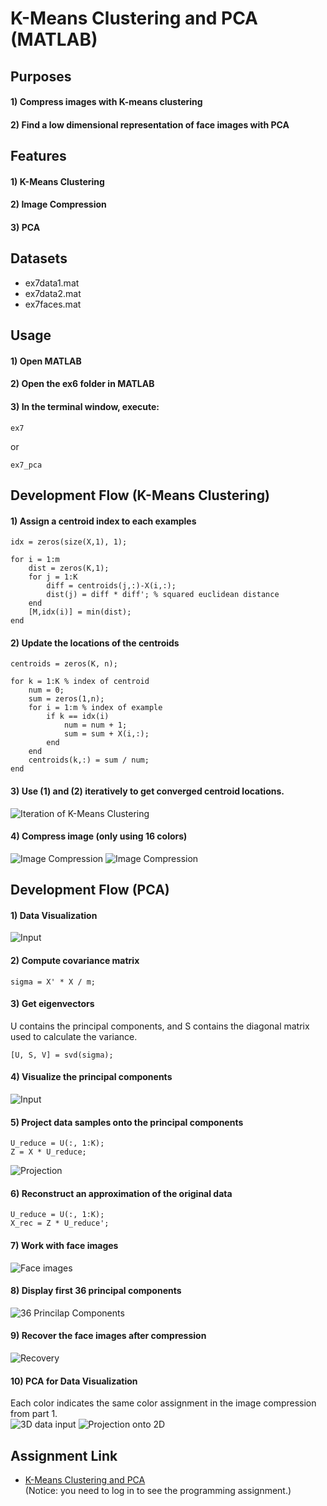 # K-Means Clustering and PCA (MATLAB)


## Purposes
#### 1) Compress images with K-means clustering
#### 2) Find a low dimensional representation of face images with PCA


## Features
#### 1) K-Means Clustering
#### 2) Image Compression
#### 3) PCA


## Datasets
- ex7data1.mat
- ex7data2.mat
- ex7faces.mat


## Usage
#### 1) Open MATLAB
#### 2) Open the ex6 folder in MATLAB
#### 3) In the terminal window, execute:  
```
ex7
```
or
```
ex7_pca
```


## Development Flow (K-Means Clustering)
#### 1) Assign a centroid index to each examples
```
idx = zeros(size(X,1), 1);

for i = 1:m
    dist = zeros(K,1);
    for j = 1:K
        diff = centroids(j,:)-X(i,:);
        dist(j) = diff * diff'; % squared euclidean distance
    end
    [M,idx(i)] = min(dist);
end
```

#### 2) Update the locations of the centroids
```
centroids = zeros(K, n);

for k = 1:K % index of centroid
    num = 0;
    sum = zeros(1,n);
    for i = 1:m % index of example
        if k == idx(i)
            num = num + 1;
            sum = sum + X(i,:);
        end
    end
    centroids(k,:) = sum / num;
end
```

#### 3) Use (1) and (2) iteratively to get converged centroid locations.
![Iteration of K-Means Clustering](img/iteration.jpg)

#### 4) Compress image (only using 16 colors)
![Image Compression](img/img_compression.jpg)
![Image Compression](img/toystory.jpg)


## Development Flow (PCA)
#### 1) Data Visualization
![Input](img/data.jpg)

#### 2) Compute covariance matrix
```
sigma = X' * X / m;
```

#### 3) Get eigenvectors
U contains the principal components, and S contains the diagonal matrix used to calculate the variance.
```
[U, S, V] = svd(sigma);
```

#### 4) Visualize the principal components
![Input](img/data_with_U.jpg)

#### 5) Project data samples onto the principal components
```
U_reduce = U(:, 1:K);
Z = X * U_reduce;
```
![Projection](img/projection.jpg)

#### 6) Reconstruct an approximation of the original data
```
U_reduce = U(:, 1:K);
X_rec = Z * U_reduce';
```

#### 7) Work with face images
![Face images](img/face_input.jpg)

#### 8) Display first 36 principal components
![36 Princilap Components](img/first36PC.jpg)

#### 9) Recover the face images after compression
![Recovery](img/recovered.jpg)

#### 10) PCA for Data Visualization
Each color indicates the same color assignment in the image compression from part 1.  
![3D data input](img/3D_input.jpg)
![Projection onto 2D](img/projection_3Dto2D.jpg)


## Assignment Link
- [K-Means Clustering and PCA](https://www.coursera.org/learn/machine-learning/programming/ZZkM2/k-means-clustering-and-pca)  
(Notice: you need to log in to see the programming assignment.)
